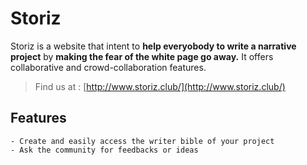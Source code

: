 # Storiz

Storiz is a website that intent to **help everyobody to write a narrative project**  by **making the fear of the white page go away.** It offers collaborative and crowd-collaboration features.

> Find us at : [http://www.storiz.club/](http://www.storiz.club/)

## Features

    - Create and easily access the writer bible of your project
    - Ask the community for feedbacks or ideas
